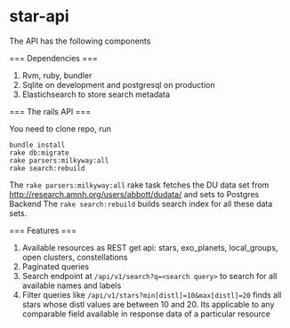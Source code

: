 star-api
========
The API has the following components

=== Dependencies ===

1. Rvm, ruby, bundler
2. Sqlite on development and postgresql on production
3. Elastichsearch to store search metadata
 
=== The rails API ===

You need to clone repo, run 
```
bundle install
rake db:migrate
rake parsers:milkyway:all
rake search:rebuild
```

The ```rake parsers:milkyway:all``` rake task fetches the DU data set from http://research.amnh.org/users/abbott/dudata/ and sets to Postgres Backend
The ```rake search:rebuild``` builds search index for all these data sets.


=== Features ===

1. Available resources as REST get api: stars, exo_planets, local_groups, open clusters, constellations
2. Paginated queries
3. Search endpoint at ```/api/v1/search?q=<search query>``` to search for all available names and labels
4. Filter queries like ```/api/v1/stars?min[distl]=10&max[distl]=20``` finds all stars whose distl values are between 10 and 20. Its applicable to any comparable field available in response data of a particular resource
